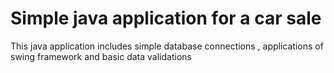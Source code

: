 # Simple java application for a car sale 

This java application includes simple database connections , applications of swing framework and basic data validations
